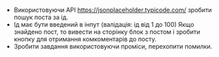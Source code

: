 - Використовуючи API https://jsonplaceholder.typicode.com/ зробити пошук поста за ід.
- Ід має бути введений в інпут (валідація: ід від 1 до 100) Якщо знайдено пост, то вивести на сторінку блок з постом і зробити кнопку для отримання комкоментарів до посту.
- Зробити завдання використовуючи проміси, перехопити помилки.
